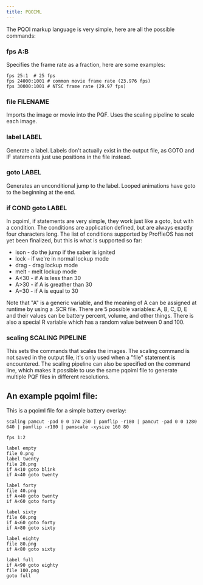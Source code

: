 ```yaml
---
title: PQOIML
---
```


The PQOI markup language is very simple, here are all the possible commands:

### fps A:B

Specifies the frame rate as a fraction, here are some examples:

```
fps 25:1  # 25 fps
fps 24000:1001 # common movie frame rate (23.976 fps)
fps 30000:1001 # NTSC frame rate (29.97 fps)
```

### file FILENAME

Imports the image or movie into the PQF. Uses the scaling pipeline to scale each image.

### label LABEL

Generate a label. Labels don't actually exist in the output file, as GOTO and IF statements just use positions in the file instead.

### goto LABEL

Generates an unconditional jump to the label. Looped animations have goto to the beginning at the end.

### if COND goto LABEL

In pqoiml, if statements are very simple, they work just like a goto, but with a condition. The conditions are application defined, but are always exactly four characters long. The list of conditions supported by ProffieOS has not yet been finalized, but this is what is supported so far:

* ison - do the jump if the saber is ignited
* lock - if we're in normal lockup mode
* drag - drag lockup mode
* melt - melt lockup mode
* A<30 - if A is less than 30
* A>30 - if A is greather than 30
* A=30 - if A is equal to 30

Note that "A" is a generic variable, and the meaning of A can be assigned at runtime by using a .SCR file. There are 5 possible variables: A, B, C, D, E and their values can be battery percent, volume, and other things. There is also a special R variable which has a random value between 0 and 100.


### scaling SCALING PIPELINE

This sets the commands that scales the images. The scaling command is not saved in the output file, it's only used when a "file" statement is encountered. The scaling pipeline can also be specified on the command line, which makes it possible to use the same pqoiml file to generate multiple PQF files in different resolutions.

## An example pqoiml file:

This is a pqoiml file for a simple battery overlay:

```
scaling pamcut -pad 0 0 174 250 | pamflip -r180 | pamcut -pad 0 0 1280 640 | pamflip -r180 | pamscale -xysize 160 80

fps 1:2

label empty
file 0.png
label twenty
file 20.png
if A<10 goto blink
if A<40 goto twenty

label forty
file 40.png
if A<40 goto twenty
if A<60 goto forty

label sixty
file 60.png
if A<60 goto forty
if A<80 goto sixty

label eighty
file 80.png
if A<80 goto sixty

label full
if A<90 goto eighty
file 100.png
goto full
```
